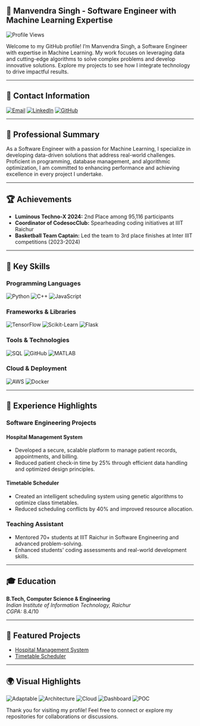## **👋 Manvendra Singh - Software Engineer with Machine Learning Expertise**

![Profile Views](https://komarev.com/ghpvc/?username=Manvendra9830&color=brightgreen&style=flat-square)

Welcome to my GitHub profile! I’m Manvendra Singh, a Software Engineer with expertise in Machine Learning. My work focuses on leveraging data and cutting-edge algorithms to solve complex problems and develop innovative solutions. Explore my projects to see how I integrate technology to drive impactful results.

---

## **📧 Contact Information**

[![Email](https://img.shields.io/badge/Email-D14836?style=for-the-badge&logo=gmail&logoColor=white)](mailto:manvendra9830@gmail.com)
[![LinkedIn](https://img.shields.io/badge/LinkedIn-%230077B5.svg?style=for-the-badge&logo=linkedin&logoColor=white)](https://www.linkedin.com/in/manvendra-singh-837874290/)
[![GitHub](https://img.shields.io/badge/GitHub-%23121011.svg?style=for-the-badge&logo=github&logoColor=white)](https://github.com/Manvendra9830)

---

## **🌟 Professional Summary**

As a Software Engineer with a passion for Machine Learning, I specialize in developing data-driven solutions that address real-world challenges. Proficient in programming, database management, and algorithmic optimization, I am committed to enhancing performance and achieving excellence in every project I undertake.

---

## **🏆 Achievements**

- **Luminous Techno-X 2024:** 2nd Place among 95,116 participants
- **Coordinator of CodesocClub:** Spearheading coding initiatives at IIIT Raichur
- **Basketball Team Captain:** Led the team to 3rd place finishes at Inter IIIT competitions (2023-2024)

---

## **💼 Key Skills**

### **Programming Languages**
![Python](https://img.shields.io/badge/Python-%2314354C.svg?style=for-the-badge&logo=python&logoColor=white) 
![C++](https://img.shields.io/badge/C++-%2300599C.svg?style=for-the-badge&logo=c%2B%2B&logoColor=white) 
![JavaScript](https://img.shields.io/badge/JavaScript-%23F7DF1E.svg?style=for-the-badge&logo=javascript&logoColor=black)

### **Frameworks & Libraries**
![TensorFlow](https://img.shields.io/badge/TensorFlow-%23FF6F00.svg?style=for-the-badge&logo=TensorFlow&logoColor=white)
![Scikit-Learn](https://img.shields.io/badge/Scikit--Learn-%23F7931E.svg?style=for-the-badge&logo=scikit-learn&logoColor=white)
![Flask](https://img.shields.io/badge/Flask-%23000000.svg?style=for-the-badge&logo=flask&logoColor=white)

### **Tools & Technologies**
![SQL](https://img.shields.io/badge/SQL-%230A0A0A.svg?style=for-the-badge&logo=sqlite&logoColor=white)
![GitHub](https://img.shields.io/badge/GitHub-%23121011.svg?style=for-the-badge&logo=github&logoColor=white)
![MATLAB](https://img.shields.io/badge/MATLAB-%230078D7.svg?style=for-the-badge&logo=mathworks&logoColor=white)

### **Cloud & Deployment**
![AWS](https://img.shields.io/badge/AWS-%23FF9900.svg?style=for-the-badge&logo=amazon-aws&logoColor=white) 
![Docker](https://img.shields.io/badge/Docker-%232496ED.svg?style=for-the-badge&logo=docker&logoColor=white)

---

## **📝 Experience Highlights**

### **Software Engineering Projects**

#### **Hospital Management System**
- Developed a secure, scalable platform to manage patient records, appointments, and billing.
- Reduced patient check-in time by 25% through efficient data handling and optimized design principles.

#### **Timetable Scheduler**
- Created an intelligent scheduling system using genetic algorithms to optimize class timetables.
- Reduced scheduling conflicts by 40% and improved resource allocation.

### **Teaching Assistant**
- Mentored 70+ students at IIIT Raichur in Software Engineering and advanced problem-solving.
- Enhanced students' coding assessments and real-world development skills.

---

## **🎓 Education**

**B.Tech, Computer Science & Engineering**  
*Indian Institute of Information Technology, Raichur*  
*CGPA:* 8.4/10  

---

## **📂 Featured Projects**

- [Hospital Management System](https://github.com/Manvendra9830/Hospital_DBMS_project)
- [Timetable Scheduler](https://github.com/Manvendra9830/Time_Table_Generator)

---

## **🌍 Visual Highlights**

![Adaptable](Images/Adaptable.png) ![Architecture](Images/Architecture.png) ![Cloud](Images/Cloud.png) ![Dashboard](Images/Dashboard.png) ![POC](Images/POC.png)

Thank you for visiting my profile! Feel free to connect or explore my repositories for collaborations or discussions.
